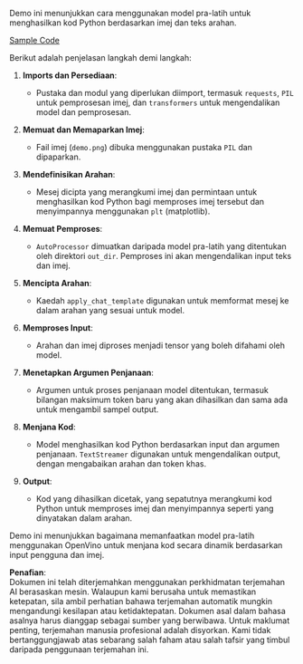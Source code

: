 Demo ini menunjukkan cara menggunakan model pra-latih untuk menghasilkan kod Python berdasarkan imej dan teks arahan.

[Sample Code](../../../../../../code/06.E2E/E2E_OpenVino_Phi3-vision.ipynb)

Berikut adalah penjelasan langkah demi langkah:

1. **Imports dan Persediaan**:
   - Pustaka dan modul yang diperlukan diimport, termasuk `requests`, `PIL` untuk pemprosesan imej, dan `transformers` untuk mengendalikan model dan pemprosesan.

2. **Memuat dan Memaparkan Imej**:
   - Fail imej (`demo.png`) dibuka menggunakan pustaka `PIL` dan dipaparkan.

3. **Mendefinisikan Arahan**:
   - Mesej dicipta yang merangkumi imej dan permintaan untuk menghasilkan kod Python bagi memproses imej tersebut dan menyimpannya menggunakan `plt` (matplotlib).

4. **Memuat Pemproses**:
   - `AutoProcessor` dimuatkan daripada model pra-latih yang ditentukan oleh direktori `out_dir`. Pemproses ini akan mengendalikan input teks dan imej.

5. **Mencipta Arahan**:
   - Kaedah `apply_chat_template` digunakan untuk memformat mesej ke dalam arahan yang sesuai untuk model.

6. **Memproses Input**:
   - Arahan dan imej diproses menjadi tensor yang boleh difahami oleh model.

7. **Menetapkan Argumen Penjanaan**:
   - Argumen untuk proses penjanaan model ditentukan, termasuk bilangan maksimum token baru yang akan dihasilkan dan sama ada untuk mengambil sampel output.

8. **Menjana Kod**:
   - Model menghasilkan kod Python berdasarkan input dan argumen penjanaan. `TextStreamer` digunakan untuk mengendalikan output, dengan mengabaikan arahan dan token khas.

9. **Output**:
   - Kod yang dihasilkan dicetak, yang sepatutnya merangkumi kod Python untuk memproses imej dan menyimpannya seperti yang dinyatakan dalam arahan.

Demo ini menunjukkan bagaimana memanfaatkan model pra-latih menggunakan OpenVino untuk menjana kod secara dinamik berdasarkan input pengguna dan imej.

**Penafian**:  
Dokumen ini telah diterjemahkan menggunakan perkhidmatan terjemahan AI berasaskan mesin. Walaupun kami berusaha untuk memastikan ketepatan, sila ambil perhatian bahawa terjemahan automatik mungkin mengandungi kesilapan atau ketidaktepatan. Dokumen asal dalam bahasa asalnya harus dianggap sebagai sumber yang berwibawa. Untuk maklumat penting, terjemahan manusia profesional adalah disyorkan. Kami tidak bertanggungjawab atas sebarang salah faham atau salah tafsir yang timbul daripada penggunaan terjemahan ini.